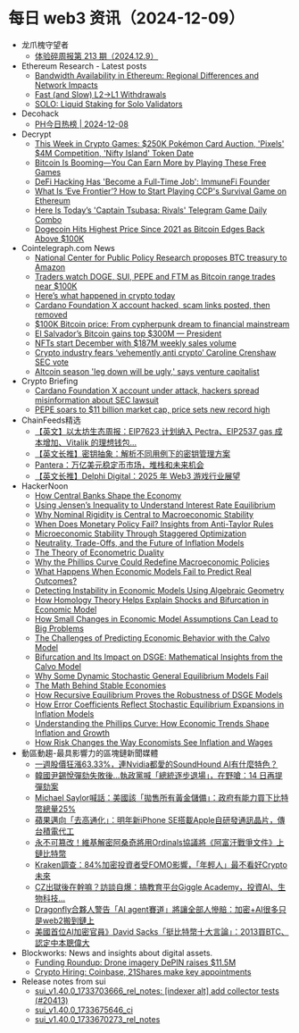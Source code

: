 # 每日 web3 资讯（2024-12-09）

- 龙爪槐守望者
  - [体验碎周报第 213 期（2024.12.9）](https://www.ftium4.com/ux-weekly-213.html)
- Ethereum Research - Latest posts
  - [Bandwidth Availability in Ethereum: Regional Differences and Network Impacts](https://ethresear.ch/t/bandwidth-availability-in-ethereum-regional-differences-and-network-impacts/21138#post_3)
  - [Fast (and Slow) L2→L1 Withdrawals](https://ethresear.ch/t/fast-and-slow-l2-l1-withdrawals/21161#post_5)
  - [SOLO: Liquid Staking for Solo Validators](https://ethresear.ch/t/solo-liquid-staking-for-solo-validators/21157#post_4)
- Decohack
  - [PH今日热榜 | 2024-12-08](https://decohack.com/producthunt-daily-2024-12-08/)
- Decrypt
  - [This Week in Crypto Games: $250K Pokémon Card Auction, 'Pixels' $4M Competition, 'Nifty Island' Token Date](https://decrypt.co/295294/this-week-crypto-games-pokemon-card-nifty-island-pixels)
  - [Bitcoin Is Booming—You Can Earn More by Playing These Free Games](https://decrypt.co/205392/bitcoin-booming-you-earn-more-playing-free-games)
  - [DeFi Hacking Has 'Become a Full-Time Job': ImmuneFi Founder](https://decrypt.co/295310/defi-hacking-full-time-job-immunefi)
  - [What Is ‘Eve Frontier’? How to Start Playing CCP's Survival Game on Ethereum](https://decrypt.co/resources/what-is-eve-frontier-ccp-space-survival-game-ethereum)
  - [Here Is Today’s 'Captain Tsubasa: Rivals' Telegram Game Daily Combo](https://decrypt.co/resources/captain-tsubasa-rivals-telegram-game-daily-combo)
  - [Dogecoin Hits Highest Price Since 2021 as Bitcoin Edges Back Above $100K](https://decrypt.co/295451/dogecoin-highest-price-2021-bitcoin-100k-xrp)
- Cointelegraph.com News
  - [National Center for Public Policy Research proposes BTC treasury to Amazon](https://cointelegraph.com/news/national-center-public-policy-research-proposes-bitcoin-treasury-tamazon?utm_source=rss_feed&utm_medium=rss&utm_campaign=rss_partner_inbound)
  - [Traders watch DOGE, SUI, PEPE and FTM as Bitcoin range trades near $100K](https://cointelegraph.com/news/doge-sui-pepe-and-ftm-to-rally-as-bitcoin-flatlines-near-100-000?utm_source=rss_feed&utm_medium=rss&utm_campaign=rss_partner_inbound)
  - [Here’s what happened in crypto today](https://cointelegraph.com/news/what-happened-in-crypto-today?utm_source=rss_feed&utm_medium=rss&utm_campaign=rss_partner_inbound)
  - [Cardano Foundation X account hacked, scam links posted, then removed](https://cointelegraph.com/news/cardano-foundation-x-account-hacked-scam-links-posted-removed?utm_source=rss_feed&utm_medium=rss&utm_campaign=rss_partner_inbound)
  - [$100K Bitcoin price: From cypherpunk dream to financial mainstream](https://cointelegraph.com/news/100k-bitcoin-btc-price-investment?utm_source=rss_feed&utm_medium=rss&utm_campaign=rss_partner_inbound)
  - [El Salvador’s Bitcoin gains top $300M — President](https://cointelegraph.com/news/el-salvador-bitcoin-holdings-unrealized-gains?utm_source=rss_feed&utm_medium=rss&utm_campaign=rss_partner_inbound)
  - [NFTs start December with $187M weekly sales volume](https://cointelegraph.com/news/nft-sales-volume-december-2024-ethereum-weekly?utm_source=rss_feed&utm_medium=rss&utm_campaign=rss_partner_inbound)
  - [Crypto industry fears ‘vehemently anti crypto’ Caroline Crenshaw SEC vote](https://cointelegraph.com/news/sec-renomination-caroline-crenshaw-crypto-skeptic-industry-fears?utm_source=rss_feed&utm_medium=rss&utm_campaign=rss_partner_inbound)
  - [Altcoin season &#039;leg down will be ugly,&#039; says venture capitalist](https://cointelegraph.com/news/altcoin-season-aggressive-profit-taking-venture-capitalists-cryptocurrency?utm_source=rss_feed&utm_medium=rss&utm_campaign=rss_partner_inbound)
- Crypto Briefing
  - [Cardano Foundation X account under attack, hackers spread misinformation about SEC lawsuit](https://cryptobriefing.com/cardano-foundation-hacked-false-sec-claims/)
  - [PEPE soars to $11 billion market cap, price sets new record high](https://cryptobriefing.com/pepe-soars-11-billion-market-cap/)
- ChainFeeds精选
  - [【英文】以太坊生态周报：EIP7623 计划纳入 Pectra、EIP2537 gas 成本增加、Vitalik 的理想钱包…](https://www.chainfeeds.xyz/feed/detail/fd8cb78f-a9b3-4c05-b624-a8e82b2a0b94)
  - [【英文长推】密钥抽象：解析不同用例下的密钥管理方案](https://www.chainfeeds.xyz/feed/detail/85dbb54c-80e4-4376-b21c-e675dee1a385)
  - [Pantera：万亿美元稳定币市场，堆栈和未来机会](https://www.chainfeeds.xyz/feed/detail/e16aeba8-4a64-424e-a71e-0c36c60102e6)
  - [【英文长推】Delphi Digital：2025 年 Web3 游戏行业展望](https://www.chainfeeds.xyz/feed/detail/dd89162d-d784-4c2d-b46c-581187f292e4)
- HackerNoon
  - [How Central Banks Shape the Economy](https://hackernoon.com/how-central-banks-shape-the-economy?source=rss)
  - [Using Jensen’s Inequality to Understand Interest Rate Equilibrium](https://hackernoon.com/using-jensens-inequality-to-understand-interest-rate-equilibrium?source=rss)
  - [Why Nominal Rigidity is Central to Macroeconomic Stability](https://hackernoon.com/why-nominal-rigidity-is-central-to-macroeconomic-stability?source=rss)
  - [When Does Monetary Policy Fail? Insights from Anti-Taylor Rules](https://hackernoon.com/when-does-monetary-policy-fail-insights-from-anti-taylor-rules?source=rss)
  - [Microeconomic Stability Through Staggered Optimization](https://hackernoon.com/microeconomic-stability-through-staggered-optimization?source=rss)
  - [Neutrality, Trade-Offs, and the Future of Inflation Models](https://hackernoon.com/neutrality-trade-offs-and-the-future-of-inflation-models?source=rss)
  - [The Theory of Econometric Duality](https://hackernoon.com/the-theory-of-econometric-duality?source=rss)
  - [Why the Phillips Curve Could Redefine Macroeconomic Policies](https://hackernoon.com/why-the-phillips-curve-could-redefine-macroeconomic-policies?source=rss)
  - [What Happens When Economic Models Fail to Predict Real Outcomes?](https://hackernoon.com/what-happens-when-economic-models-fail-to-predict-real-outcomes?source=rss)
  - [Detecting Instability in Economic Models Using Algebraic Geometry](https://hackernoon.com/detecting-instability-in-economic-models-using-algebraic-geometry?source=rss)
  - [How Homology Theory Helps Explain Shocks and Bifurcation in Economic Model](https://hackernoon.com/how-homology-theory-helps-explain-shocks-and-bifurcation-in-economic-model?source=rss)
  - [How Small Changes in Economic Model Assumptions Can Lead to Big Problems](https://hackernoon.com/how-small-changes-in-economic-model-assumptions-can-lead-to-big-problems?source=rss)
  - [The Challenges of Predicting Economic Behavior with the Calvo Model](https://hackernoon.com/the-challenges-of-predicting-economic-behavior-with-the-calvo-model?source=rss)
  - [Bifurcation and Its Impact on DSGE: Mathematical Insights from the Calvo Model](https://hackernoon.com/bifurcation-and-its-impact-on-dsge-mathematical-insights-from-the-calvo-model?source=rss)
  - [Why Some Dynamic Stochastic General Equilibrium Models Fail](https://hackernoon.com/why-some-dynamic-stochastic-general-equilibrium-models-fail?source=rss)
  - [The Math Behind Stable Economies](https://hackernoon.com/the-math-behind-stable-economies?source=rss)
  - [How Recursive Equilibrium Proves the Robustness of DSGE Models](https://hackernoon.com/how-recursive-equilibrium-proves-the-robustness-of-dsge-models?source=rss)
  - [How Error Coefficients Reflect Stochastic Equilibrium Expansions in Inflation Models](https://hackernoon.com/how-error-coefficients-reflect-stochastic-equilibrium-expansions-in-inflation-models?source=rss)
  - [Understanding the Phillips Curve: How Economic Trends Shape Inflation and Growth](https://hackernoon.com/understanding-the-phillips-curve-how-economic-trends-shape-inflation-and-growth?source=rss)
  - [How Risk Changes the Way Economists See Inflation and Wages](https://hackernoon.com/how-risk-changes-the-way-economists-see-inflation-and-wages?source=rss)
- 動區動趨-最具影響力的區塊鏈新聞媒體
  - [一週股價狂漲63.33%，連Nvidia都愛的SoundHound AI有什麼特色？](https://www.blocktempo.com/what-are-the-unique-features-of-soundhound-ai-the-company-backed-by-nvidia/)
  - [韓國尹錫悅彈劾失敗後…執政黨喊「總統逐步退場」，在野嗆：14 日再提彈劾案](https://www.blocktempo.com/south-korea-president-impeachment-progress/)
  - [Michael Saylor喊話：美國該「拋售所有黃金儲備」：政府有能力買下比特幣總量25%](https://www.blocktempo.com/michael-saylor-says-us-should-ditch-gold-and-buy-bitcoin/)
  - [蘋果邁向「去高通化」：明年新iPhone SE搭載Apple自研發通訊晶片，傳台積電代工](https://www.blocktempo.com/apple-plans-rollout-to-top-qualcomm/)
  - [永不可篡改！維基解密阿桑奇將用Ordinals協議將《阿富汗戰爭文件》上鏈比特幣](https://www.blocktempo.com/julian-assange-will-engrave-afghanistan-war-documents-on-bitcoin/)
  - [Kraken調查：84%加密投資者受FOMO影響，「年輕人」最不看好Crypto未來](https://www.blocktempo.com/kraken-report-84-of-crypto-investors-influenced-by-fomo/)
  - [CZ出獄後在幹嘛？訪談自爆：搞教育平台Giggle Academy，投資AI、生物科技…](https://www.blocktempo.com/czs-investments-in-three-major-areas/)
  - [Dragonfly合夥人警告「AI agent賽道」將讓全部人慘賠：加密+AI很多只是web2搬到鏈上](https://www.blocktempo.com/vcs-express-skepticism-towards-crypto-ai-projects/)
  - [美國首位AI加密官員》David Sacks「挺比特幣十大言論」：2013買BTC、認定中本聰偉大](https://www.blocktempo.com/david-sacks-cryptocurrency-stance/)
- Blockworks: News and insights about digital assets.
  - [Funding Roundup: Drone imagery DePIN raises $11.5M](https://blockworks.co/news/drone-imagery-depin-fundraise)
  - [Crypto Hiring: Coinbase, 21Shares make key appointments](https://blockworks.co/news/coinbase-21shares-key-hires)
- Release notes from sui
  - [sui_v1.40.0_1733703666_rel_notes: [indexer alt] add collector tests (#20413)](https://github.com/MystenLabs/sui/releases/tag/sui_v1.40.0_1733703666_rel_notes)
  - [sui_v1.40.0_1733675646_ci](https://github.com/MystenLabs/sui/releases/tag/sui_v1.40.0_1733675646_ci)
  - [sui_v1.40.0_1733670273_rel_notes](https://github.com/MystenLabs/sui/releases/tag/sui_v1.40.0_1733670273_rel_notes)
